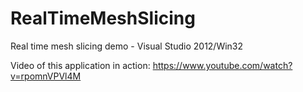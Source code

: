 RealTimeMeshSlicing
===================

Real time mesh slicing demo - Visual Studio 2012/Win32

Video of this application in action: https://www.youtube.com/watch?v=rpomnVPVl4M
